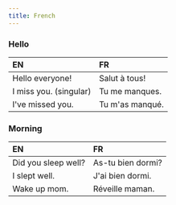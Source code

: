 ```yaml
---
title: French
---
```


### Hello

| EN | FR |
| :--- | :--- |
| Hello everyone! | Salut à tous! 
| I miss you. (singular) | Tu me manques.
| I've missed you. |	Tu m'as manqué.

### Morning

| EN | FR |
| :--- | :--- |
| Did you sleep well? |	As-tu bien dormi?
| I slept well.	| J'ai bien dormi.
| Wake up mom. | Réveille maman.
